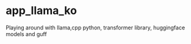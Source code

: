 # app_llama_ko
Playing around with llama,cpp python, transformer library, huggingface models and guff
